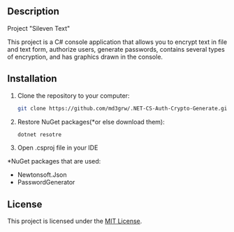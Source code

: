 ## Description

Project "Sileven Text"

This project is a C# console application that allows you to encrypt text in file and text form, authorize users, generate passwords, contains several types of encryption, and has graphics drawn in the console.

## Installation

1. Clone the repository to your computer:
    ```bash
    git clone https://github.com/md3grw/.NET-CS-Auth-Crypto-Generate.git
2. Restore NuGet packages(*or else download them):
    ```bash
    dotnet resotre
3. Open .csproj file in your IDE

*NuGet packages that are used:
- Newtonsoft.Json
- PasswordGenerator

## License

This project is licensed under the [MIT License](https://opensource.org/licenses/MIT).